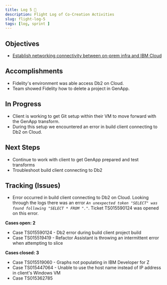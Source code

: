 ```yaml
---
title: Log 5 🛫
description: Flight Log of Co-Creation Activities
slug: flight-log-5
tags: [log, sprint ]
---
```


## Objectives

- [Establish networking connectivity between on-prem infra and IBM Cloud](https://ibm.monday.com/boards/6034898292/pulses/6034898945)

## Accomplishments
- Fidelity's environment was able access Db2 on Cloud.
- Team showed Fidelity how to delete a project in GenApp. 

## In Progress
- Client is working to get Git setup within their VM to move forward with the GenApp transform.
- During this setup we encountered an error in build client connecting to Db2 on Cloud.


## Next Steps
- Continue to work with client to get GenApp prepared and test transforms
- Troubleshoot build client connecting to Db2


## Tracking (Issues)

- Error occurred in build client connecting to Db2 on Cloud. Looking through the logs there was an error _`An unexpected token "SELECT" was found following "SELECT * FROM "."`_. Ticket TS015590124 was opened on this error. 

**Cases open: 2**
  - Case TS015590124 - Db2 error during build client project build
  - Case TS015519419 - Refactor Assistant is throwing an intermittent error when attempting to slice

**Cases closed: 3**
  - Case TS015519060 - Graphs not populating in IBM Developer for Z
  - Case TS015447064 - Unable to use the host name instead of IP address in client's Windows VM
  - Case TS015362785  